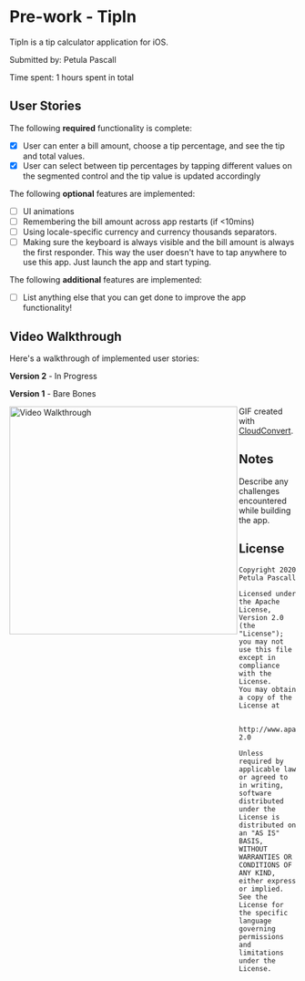 # Pre-work - TipIn

TipIn is a tip calculator application for iOS.

Submitted by: Petula Pascall

Time spent: 1 hours spent in total

## User Stories

The following **required** functionality is complete:

* [x] User can enter a bill amount, choose a tip percentage, and see the tip and total values.
* [x] User can select between tip percentages by tapping different values on the segmented control and the tip value is updated accordingly

The following **optional** features are implemented:

* [ ] UI animations
* [ ] Remembering the bill amount across app restarts (if <10mins)
* [ ] Using locale-specific currency and currency thousands separators.
* [ ] Making sure the keyboard is always visible and the bill amount is always the first responder. This way the user doesn't have to tap anywhere to use this app. Just launch the app and start typing.

The following **additional** features are implemented:

- [ ] List anything else that you can get done to improve the app functionality!

## Video Walkthrough

Here's a walkthrough of implemented user stories:

**Version 2** - In Progress





**Version 1** - Bare Bones

<img align="left" src="https://res.cloudinary.com/b1917/image/upload/v1599334639/TipIn_V1_nal1pm.gif" width="400" alt='Video Walkthrough' />

GIF created with [CloudConvert](https://cloudconvert.com/).

## Notes

Describe any challenges encountered while building the app.

## License

    Copyright 2020 Petula Pascall
    
    Licensed under the Apache License, Version 2.0 (the "License");
    you may not use this file except in compliance with the License.
    You may obtain a copy of the License at
    
        http://www.apache.org/licenses/LICENSE-2.0
    
    Unless required by applicable law or agreed to in writing, software
    distributed under the License is distributed on an "AS IS" BASIS,
    WITHOUT WARRANTIES OR CONDITIONS OF ANY KIND, either express or implied.
    See the License for the specific language governing permissions and
    limitations under the License.

